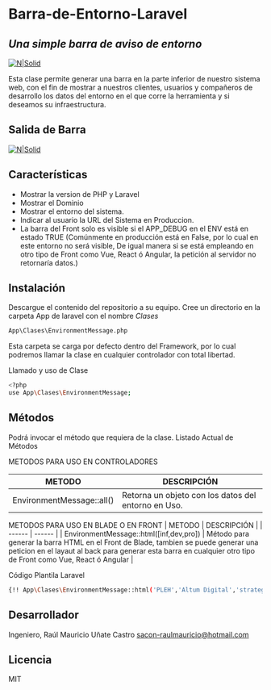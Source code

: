 # Barra-de-Entorno-Laravel
## _Una simple barra de aviso de entorno_

[![N|Solid](https://i.ibb.co/ZLzQTpm/Firma-Git-Hub.png)](#)

Esta clase permite generar una barra en la parte inferior de nuestro sistema web, con el fin de mostrar a nuestros clientes, usuarios y compañeros de desarrollo los datos del entorno en el que corre la herramienta y si deseamos su infraestructura.

## Salida de Barra
[![N|Solid](https://i.ibb.co/KmVMP9X/BarraPHP.png)](#)

## Características

-	Mostrar la version de PHP y Laravel
-	Mostrar el Dominio
-	Mostrar el entorno del sistema.
-	Indicar al usuario la URL del Sistema en Produccion.
-	La barra del Front solo es visible si el APP_DEBUG en el ENV está en estado TRUE (Comúnmente en producción está en False, por lo cual en este entorno no será visible, De igual manera si se está empleando en otro tipo de Front como Vue, React ó Angular, la petición al servidor no retornaría datos.)

## Instalación

Descargue el contenido del repositorio a su equipo.
Cree un directorio en la carpeta App de laravel con el nombre *Clases*

```sh
App\Clases\EnvironmentMessage.php
```

Esta carpeta se carga por defecto dentro del Framework, por lo cual podremos llamar la clase en cualquier controlador con total libertad.

Llamado y uso de Clase

```sh
<?php
use App\Clases\EnvironmentMessage;
```

## Métodos

Podrá invocar el método que requiera de la clase.
Listado Actual de Métodos

METODOS PARA USO EN CONTROLADORES

| METODO | DESCRIPCIÓN |
| ------ | ------ |
| EnvironmentMessage::all() | Retorna un objeto con los datos del entorno en Uso. |

METODOS PARA USO EN BLADE O EN FRONT
| METODO | DESCRIPCIÓN |
| ------ | ------ |
| EnvironmentMessage::html([inf,dev,pro]) | Método para generar la barra HTML en el Front de Blade, tambien se puede generar una peticion en el layaut al back para generar esta barra en cualquier otro tipo de Front como Vue, React ó Angular |

Código Plantila Laravel
```sh
{!! App\Clases\EnvironmentMessage::html('PLEH','Altum Digital','strategy4.com.co') !!}
```

## Desarrollador

Ingeniero, Raúl Mauricio Uñate Castro
sacon-raulmauricio@hotmail.com

## Licencia
MIT
